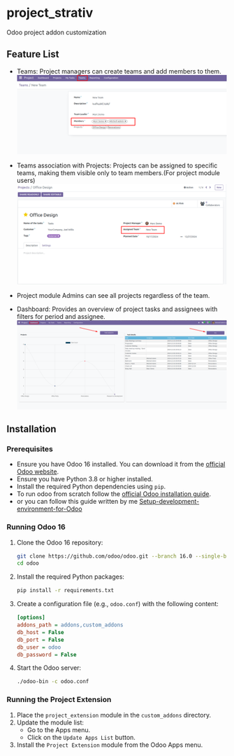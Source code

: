 # project_strativ
Odoo project addon customization

## Feature List

- Teams: Project managers can create teams and add members to them.
![img.png](img.png)

- Teams association with Projects: Projects can be assigned to specific teams, making them visible only to team members.(For project module users)
 ![img_1.png](img_1.png)
- Project module Admins can see all projects regardless of the team.
- Dashboard: Provides an overview of project tasks and assignees with filters for period and assignee.
![img_2.png](img_2.png)

## Installation

### Prerequisites
- Ensure you have Odoo 16 installed. You can download it from the [official Odoo website](https://www.odoo.com/page/download).
- Ensure you have Python 3.8 or higher installed.
- Install the required Python dependencies using `pip`.
- To run odoo from scratch follow the [official Odoo installation guide](https://www.odoo.com/documentation/16.0/administration/install.html).
- or you can follow this guide written by me [Setup-development-environment-for-Odoo](https://github.com/jadiribnahasan/Setup-development-environment-for-Odoo)

### Running Odoo 16
1. Clone the Odoo 16 repository:
    ```bash
    git clone https://github.com/odoo/odoo.git --branch 16.0 --single-branch
    cd odoo
    ```

2. Install the required Python packages:
    ```bash
    pip install -r requirements.txt
    ```

3. Create a configuration file (e.g., `odoo.conf`) with the following content:
    ```ini
    [options]
    addons_path = addons,custom_addons
    db_host = False
    db_port = False
    db_user = odoo
    db_password = False
    ```

4. Start the Odoo server:
    ```bash
    ./odoo-bin -c odoo.conf
    ```

### Running the Project Extension
1. Place the `project_extension` module in the `custom_addons` directory.
2. Update the module list:
    - Go to the Apps menu.
    - Click on the `Update Apps List` button.
3. Install the `Project Extension` module from the Odoo Apps menu.
